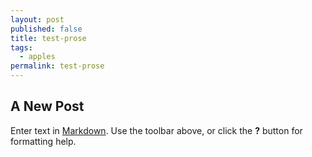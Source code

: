 ```yaml
---
layout: post
published: false
title: test-prose
tags:
  - apples
permalink: test-prose
---
```

## A New Post

Enter text in [Markdown](http://daringfireball.net/projects/markdown/). Use the toolbar above, or click the **?** button for formatting help.
